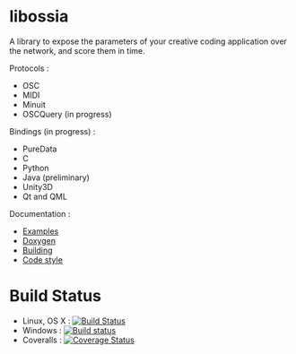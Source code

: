 libossia
===

A library to expose the parameters of your creative coding application
over the network, and score them in time.

Protocols :
* OSC
* MIDI
* Minuit
* OSCQuery (in progress)

Bindings (in progress) :
* PureData
* C
* Python
* Java (preliminary)
* Unity3D
* Qt and QML

Documentation :
* [Examples](https://github.com/OSSIA/API/tree/master/Documentation/Examples)
* [Doxygen](http://ossia.github.io/API/html)
* [Building](https://github.com/OSSIA/API/wiki/Building)
* [Code style](https://github.com/OSSIA/API/wiki/Code-style-guide)

Build Status
============
* Linux, OS X : [![Build Status](https://travis-ci.org/OSSIA/libossia.svg)](https://travis-ci.org/OSSIA/libossia)
* Windows : [![Build status](https://ci.appveyor.com/api/projects/status/a05adb08b7mdmg39?svg=true)](https://ci.appveyor.com/project/JeanMichalCelerier/api)
* Coveralls : [![Coverage Status](https://coveralls.io/repos/github/OSSIA/API/badge.svg?branch=master)](https://coveralls.io/github/OSSIA/API?branch=master)
